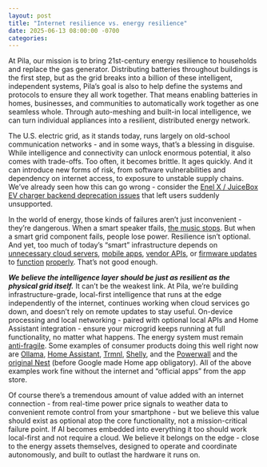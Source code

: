 ```yaml
---
layout: post
title: "Internet resilience vs. energy resilience"
date: 2025-06-13 08:00:00 -0700
categories:
---
```



At Pila, our mission is to bring 21st-century energy resilience to households and replace the gas generator. Distributing batteries throughout buildings is the first step, but as the grid breaks into a billion of these intelligent, independent systems, Pila’s goal is also to help define the systems and protocols to ensure they all work together. That means enabling batteries in homes, businesses, and communities to automatically work together as one seamless whole. Through auto-meshing and built-in local intelligence, we can turn individual appliances into a resilient, distributed energy network.

The U.S. electric grid, as it stands today, runs largely on old-school communication networks \- and in some ways, that’s a blessing in disguise. While intelligence and connectivity can unlock enormous potential, it also comes with trade-offs. Too often, it becomes brittle. It ages quickly. And it can introduce new forms of risk, from software vulnerabilities and dependency on internet access, to exposure to unstable supply chains. We’ve already seen how this can go wrong \- consider the [Enel X / JuiceBox EV charger backend deprecation issues](https://www.canarymedia.com/articles/ev-charging/enel-x-way-abandoned-its-us-ev-charging-customers-what-happens-next) that left users suddenly unsupported.

In the world of energy, those kinds of failures aren’t just inconvenient \- they’re dangerous. When a smart speaker tfails, [the music stops](https://arstechnica.com/gadgets/2024/08/app-redesign-blowback-will-cost-sonos-up-to-30-million-ceo-says/). But when a smart grid component fails, people lose power. Resilience isn’t optional. And yet, too much of today’s “smart” infrastructure depends on [unnecessary cloud servers](https://www.jeffgeerling.com/blog/2025/i-wont-connect-my-dishwasher-your-stupid-cloud), [mobile apps](https://arstechnica.com/gadgets/2024/12/nightmare-zipcar-outage-is-a-warning-against-complete-app-dependency/), [vendor APIs](https://arstechnica.com/gadgets/2024/12/startup-will-brick-800-emotional-support-robot-for-kids-without-refunds/), or [firmware updates](https://arstechnica.com/gadgets/2025/04/google-ending-support-for-older-nest-thermostats-will-stop-selling-nests-in-europe/) to [function](https://arstechnica.com/gaming/2024/11/firmware-hacks-are-rejuvenating-spotifys-car-thing-before-the-company-bricks-it/) [properly](https://arstechnica.com/gadgets/2024/02/leap-year-glitch-broke-self-pay-pumps-across-new-zealand-for-over-10-hours/). That’s not good enough.

***We believe the intelligence layer should be just as resilient as the physical grid itself.*** It can’t be the weakest link. At Pila, we’re building infrastructure-grade, local-first intelligence that runs at the edge independently of the internet, continues working when cloud services go down, and doesn’t rely on remote updates to stay useful. On-device processing and local networking \- paired with optional local APIs and Home Assistant integration \- ensure your microgrid keeps running at full functionality, no matter what happens. The energy system must remain [anti-fragile](https://pilledtexts.com/why-i-use-a-17-year-old-thinkpad/). Some examples of consumer products doing this well right now are [Ollama](https://ollama.com/), [Home Assistant](https://www.home-assistant.io/), [Trmnl](https://www.youtube.com/watch?app=desktop&v=eIcZZX10pa4), [Shelly](https://us.shelly.com/), and the [Powerwall](https://www.tesla.com/support/energy/solar-inverter/connecting-to-tesla-solar-inverter) and the [original Nest](https://www.youtube.com/watch?v=HhqD-ljcD6I) (before Google made Home app obligatory). All of the above examples work fine without the internet and “official apps” from the app store. 

Of course there’s a tremendous amount of value added with an internet connection \- from real-time power price signals to weather data to convenient remote control from your smartphone \- but we believe this value should exist as optional atop the core functionality, not a mission-critical failure point. If AI becomes embedded into everything it too should work local-first and not require a cloud. We believe it belongs on the edge \- close to the energy assets themselves, designed to operate and coordinate autonomously, and built to outlast the hardware it runs on.
